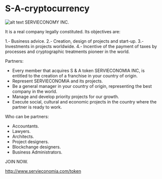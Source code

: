 # S-A-cryptocurrency
![alt text](https://user-images.githubusercontent.com/31994058/36934151-152bc30e-1eb3-11e8-9e56-4355f4916cd7.png)
SERVIECONOMY INC.

It is a real company legally constituted.
Its objectives are:

1.- Business advice.
2.- Creation, design of projects and start-up.
3.- Investments in projects worldwide.
4.- Incentive of the payment of taxes by processes and cryptographic treatments pioneer in the world.

Partners:

- Every member that acquires S & A token SERVIECONOMIA INC, is entitled to the creation of a franchise in your country of origin.
- Represent SERVIECONOMIA and its projects.
- Be a general manager in your country of origin, representing the best company in the world.
- Manage and develop priority projects for our growth.
- Execute social, cultural and economic projects in the country where the partner is ready to work.

Who can be partners:

- Accountants.
- Lawyers.
- Architects.
- Project designers.
- Blockchange designers.
- Business Administrators.

JOIN NOW.

http://www.servieconomia.com/token
